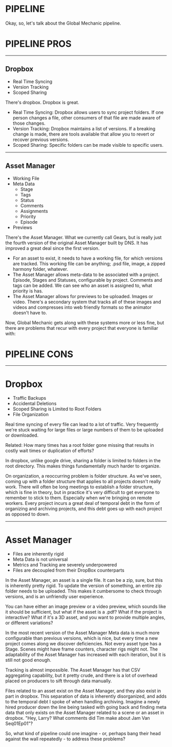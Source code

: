 <!-- @CenterHeader clear skip -->
# PIPELINE

<!-- @Prompt -->
Okay, so, let's talk about the Global Mechanic pipeline.

<!-- @Section clear -->
# PIPELINE PROS
---

## Dropbox
- Real Time Syncing
- Version Tracking
- Scoped Sharing

<!-- @Prompt -->
There's dropbox. Dropbox is great.

- Real Time Syncing: Dropbox allows users to sync project folders. If one person changes a file, other consumers of that file are made aware of those changes.
- Version Tracking: Dropbox maintains a list of versions. If a breaking change is made, there are tools available that allow you to revert or recover previous versions.
- Scoped Sharing: Specific folders can be made visible to specific users.

<!-- @Section -->
---
## Asset Manager


- Working File
- Meta Data
    - Stage
    - Tags
    - Status
    - Comments
    - Assignments
    - Priority
    - Episode
- Previews

<!-- @Prompt -->
There's the Asset Manager. What we currently call Gears, but is really just the fourth version of the original Asset Manager built by DNS. It has improved a great deal since the first version.

- For an asset to exist, it needs to have a working file, for which versions are tracked. This working file can be anything; .psd file, image, a zipped harmony folder, whatever.
- The Asset Manager allows meta-data to be associated with a project. Episode, Stages and Statuses, configurable by project. Comments and tags can be added. We can see who an asset is assigned to, what priority is has.
- The Asset Manager allows for previews to be uploaded. Images or video. There's a secondary system that tracks all of these images and videos and compresses into web friendly formats so the animator doesn't have to.

<!-- @Prompt -->
Now, Global Mechanic gets along with these systems more or less fine, but there are problems that recur with every project that everyone is familiar with:

<!-- @Section clear -->
# PIPELINE CONS

---
# Dropbox

- Traffic Backups
- Accidental Deletions
- Scoped Sharing is Limited to Root Folders
- File Organization

<!-- @Prompt -->
Real time syncing of every file can lead to a lot of traffic. Very frequently we're stuck waiting for large files or large numbers of them to be uploaded or downloaded.
<!-- @Prompt -->
Related: How many times has a root folder gone missing that results in costly wait times or duplication of efforts?
<!-- @Prompt -->
In dropbox, unlike google drive, sharing a folder is limited to folders in the root directory. This makes things fundamentally much harder to organize.
<!-- @Prompt -->
On organization, a reoccurring problem is folder structure. As we've seen, coming up with a folder structure that applies to all projects doesn't really work. There will often be long meetings to establish a folder structure, which is fine in theory, but in practice it's very difficult to get everyone to remember to stick to them. Especially when we're bringing on remote workers. Every project incurs a great deal of temporal debt in the form of organizing and archiving projects, and this debt goes up with each project as opposed to down.

<!-- @Section -->

---
# Asset Manager
- Files are inherently rigid
- Meta Data is not universal
- Metrics and Tracking are severely underpowered
- Files are decoupled from their DropBox counterparts

<!-- @Prompt -->
In the Asset Manager, an asset is a single file. It can be a zip, sure, but this is inherently pretty rigid. To update the version of something, an entire zip folder needs to be uploaded. This makes it cumbersome to check through versions, and is an unfriendly user experience.
<!-- @Prompt -->
You can have either an image preview or a video preview, which sounds like it should be sufficient, but what if the asset is a .pdf? What if the project is interactive? What if it's a 3D asset, and you want to provide multiple angles, or different variations? 
<!-- @Prompt -->
In the most recent version of the Asset Manager Meta data is much more configurable than previous versions, which is nice, but every time a new project comes along we discover deficiencies. Not every asset type has a Stage. Scenes might have frame counters, character rigs might not. The adaptability of the Asset Manager has increased with each iteration, but it is still not good enough.
<!-- @Prompt -->
Tracking is almost impossible. The Asset Manager has that CSV aggregating capability, but it pretty crude, and there is a lot of overhead placed on producers to sift through data manually.
<!-- @Prompt -->
Files related to an asset exist on the Asset Manager, and they also exist in part in dropbox. This separation of data is inherently disorganized, and adds to the temporal debt I spoke of when handling archiving. Imagine a newly hired producer down the line being tasked with going back and finding meta data that only exists on the Asset Manager related to a scene or an asset in dropbox. "Hey, Larry? What comments did Tim make about Jam Van Seq01Ep01"?
<!-- @Prompt -->
So, what kind of pipeline could one imagine - or, perhaps bang their head against the wall repeatedly - to address these problems?